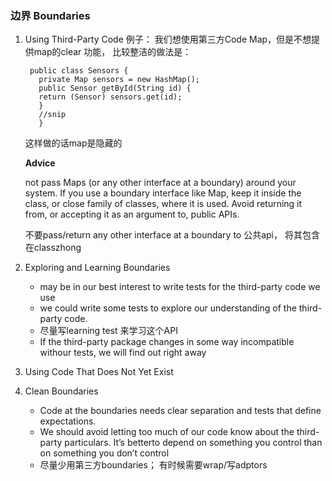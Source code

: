 ### 边界 Boundaries

1. Using Third-Party Code
    例子： 我们想使用第三方Code Map，但是不想提供map的clear 功能， 比较整洁的做法是：
     ```
      public class Sensors {
        private Map sensors = new HashMap();
        public Sensor getById(String id) {
        return (Sensor) sensors.get(id);
        }
        //snip
        }
     ```
    这样做的话map是隐藏的
    
    **Advice** 
    
    not pass Maps (or any other interface at a boundary) around your system. If you use a boundary interface like Map, keep it inside the class, or close family
of classes, where it is used. Avoid returning it from, or accepting it as an argument to, public APIs.
    
    不要pass/return any other interface at a boundary to 公共api， 将其包含在classzhong
    
2. Exploring and Learning Boundaries

    - may be in our best interest to write tests for the third-party code we use
    - we could write some tests to explore our understanding of the third-party code.
    - 尽量写learning test 来学习这个API
    - If the third-party package changes in some way incompatible withour tests, we will find out right away
    
3. Using Code That Does Not Yet Exist
    
4. Clean Boundaries
    - Code at the boundaries needs clear separation and tests that define expectations.
    - We should avoid letting too much of our code know about the third-party particulars. 
    It’s betterto depend on something you control than on something you don’t control
   - 尽量少用第三方boundaries； 有时候需要wrap/写adptors
